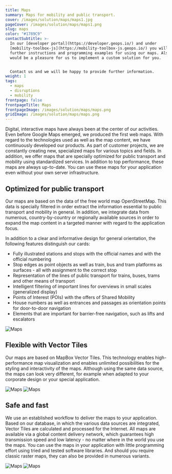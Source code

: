 ```yaml
---
title: Maps
summary: Maps for mobility and public transport.
cover: /images/solution/maps/maps1.jpg
pageCover: /images/solution/maps/maps1.png
slug: maps
color: "#1789C9"
contactSubtitle: >-
  In our [developer portal](https://developer.geops.io/) and under
  [mobility-toolbox-js](https://mobility-toolbox-js.geops.io/) you will find
  further instructions and programming examples for using our maps. Also, it
  would be a pleasure for us to implement a custom solution for you.


  Contact us and we will be happy to provide further information.
weight: 1
tags:
  - maps
  - disruptions
  - mobility
frontpage: false
frontpageTitle: Maps
frontpageImage: /images/solution/maps/maps.png
gridImage: /images/solution/maps/maps.png
---
```

Digital, interactive maps have always been at the center of our activities. Even before Google Maps emerged, we produced the first web maps. With regard to the technologies used as well as the map content, we have continuously developed our products. As part of customer projects, we are constantly creating new, specialized maps for various topics and fields. In addition, we offer maps that are specially optimized for public transport and mobility using standardized services. In addition to top performance, these maps are always up-to-date. You can use these maps for your application even without your own server infrastructure.

## Optimized for public transport

Our maps are based on the data of the free world map OpenStreetMap. This data is specially filtered in order extract the information essential to public transport and mobility in general. In addition, we integrate data from numerous, country-by-country or regionally available sources in order to expand the map content in a targeted manner with regard to the application focus.

In addition to a clear and informative design for general orientation, the following features distinguish our cards:

* Fully illustrated stations and stops with the official names and with the official numbering
* Stop edges as point objects as well as train, bus and tram platforms as surfaces - all with assignment to the correct stop
* Representation of the lines of public transport for trains, buses, trams and other means of transport
* Intelligent filtering of important lines for overviews in small scales (generalized display)
* Points of Interest (POIs) with the offers of Shared Mobility
* House numbers as well as entrances and passages as orientation points for door-to-door navigation
* Elements that are important for barrier-free navigation, such as lifts and escalators

![Maps](/images/solution/maps/aarau_buslinien.png)

## Flexible with Vector Tiles

Our maps are based on MapBox Vector Tiles. This technology enables high-performance map visualization and enables unlimited possibilities for the styling and interactivity of the maps. Although using the same data source, the maps can look very different, for example when adapted to your corporate design or your special application.

<img src="/images/solution/maps/map_raster.png" alt="Maps" class="w-full mx-auto hidden lg:block">
<img src="/images/solution/maps/map_raster_mobile.png" alt="Maps" class="w-full mx-auto lg:hidden">

## Safe and fast

We use an established workflow to deliver the maps to your application. Based on our database, in which the various data sources are integrated, Vector Tiles are calculated and processed for the Internet. All maps are available via a global content delivery network, which guarantees high transmission speed and low latency - no matter where in the world you use the maps. You can use the maps in your application with little programming effort using tried and tested software libraries. And should you require classic raster maps, they can also be provided in numerous variants.

<img src="/images/solution/maps/geops_ablauf_grafik_02.png" alt="Maps" class="w-full mx-auto hidden lg:block">
<img src="/images/solution/maps/geops_ablauf_grafik_02_mobile.png" alt="Maps" class="w-full mx-auto lg:hidden">
